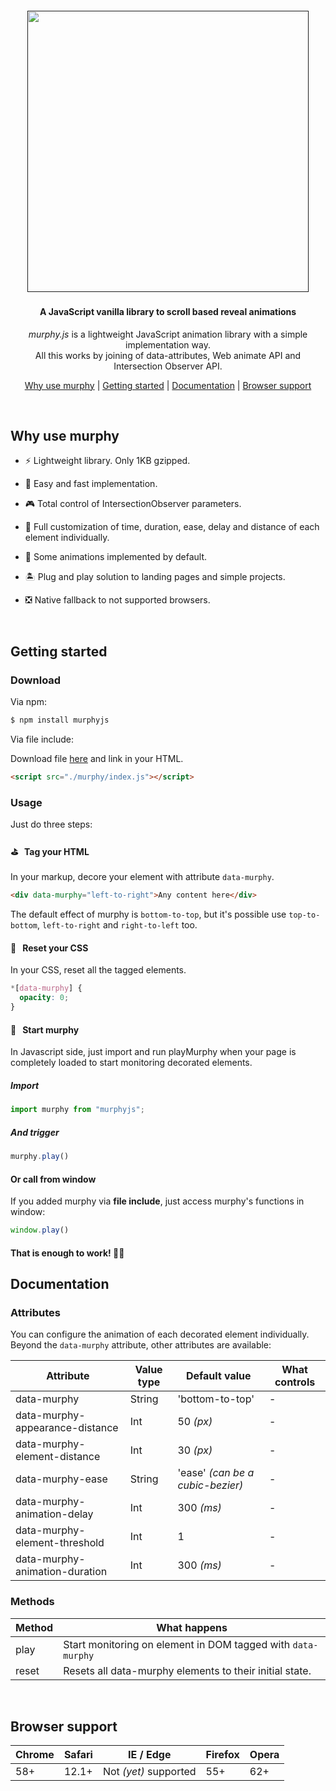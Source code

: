 <h5 align="center">
  <a href=""><img src="https://raw.githubusercontent.com/cesarolvr/murphyjs/master/murphyjs.png" width="450"/></a>
</h5>

<h4 align="center">A JavaScript vanilla library to scroll based reveal animations </h4>

<p align="center">
  <em>murphy.js</em> is a lightweight JavaScript animation library with a simple implementation way.<br>
  All this works by joining of data-attributes, Web animate API and Intersection Observer API.
</p>

<p align="center">
  <a href="#why-use-murphy">Why use murphy</a>&nbsp;|&nbsp;<a href="#getting-started">Getting started</a>&nbsp;|&nbsp;<a href="#documentation">Documentation</a>&nbsp;|&nbsp;<a href="#browser-support">Browser support</a>
</p>

<br>

## Why use murphy

- ⚡️ Lightweight library. Only 1KB gzipped.

- 🍎 Easy and fast implementation.

- 🎮 Total control of IntersectionObserver parameters.

- 🎨 Full customization of time, duration, ease, delay and distance of each element individually.

- 🎁 Some animations implemented by default.

- 🏝 Plug and play solution to landing pages and simple projects.

- ❎ Native fallback to not supported browsers.

<br>

## Getting started

### Download

Via npm:

```bash
$ npm install murphyjs
```

Via file include:

Download file [here](https://raw.githubusercontent.com/cesarolvr/murphyjs/master/dist/index.js) and link in your HTML.
```html
<script src="./murphy/index.js"></script>
```


### Usage
Just do three steps:

#### ⛳ &nbsp; Tag your HTML

In your markup, decore your element with attribute `data-murphy`.
<br>

```html
<div data-murphy="left-to-right">Any content here</div>
```
The default effect of murphy is `bottom-to-top`, but it's possible use `top-to-bottom`, `left-to-right` and `right-to-left` too.


#### 🔌 &nbsp; Reset your CSS
In your CSS, reset all the tagged elements.

```css
*[data-murphy] {
  opacity: 0;
}
```

#### 🚀 &nbsp; Start murphy

In Javascript side, just import and run playMurphy when your page is completely loaded to start monitoring decorated elements.

##### Import

```javascript
import murphy from "murphyjs";
```
##### And trigger
```javascript
murphy.play()
```

#### Or call from window

If you added murphy via **file include**, just access murphy's functions in window:
```javascript
window.play()
```

#### That is enough to work! 🤟🏿


## Documentation

### Attributes
You can configure the animation of each decorated element individually. Beyond the `data-murphy` attribute, other attributes are available:
<br>

| Attribute | Value type | Default value  | What controls  |
| ------ | ------     | --------- | --------- |
| data-murphy    | String      | 'bottom-to-top' | - |
| data-murphy-appearance-distance    | Int      | 50 *(px)* | - |
| data-murphy-element-distance    | Int      | 30 *(px)* | - |
| data-murphy-ease    | String      | 'ease' *(can be a cubic-bezier)* | - |
| data-murphy-animation-delay    | Int      | 300 *(ms)* | - |
| data-murphy-element-threshold    | Int      | 1 | - |
| data-murphy-animation-duration    | Int      | 300 *(ms)* | - |


### Methods

| Method | What happens  |
| ------ | ---------     |
| play    | Start monitoring on element in DOM tagged with `data-murphy` |
| reset    | Resets all data-murphy elements to their initial state. |

<br>

## Browser support

| Chrome | Safari | IE / Edge | Firefox | Opera |
| ------ | ------ | --------- | ------- | ----- |
| 58+    | 12.1+     | Not *(yet)* supported       | 55+     | 62+   |

